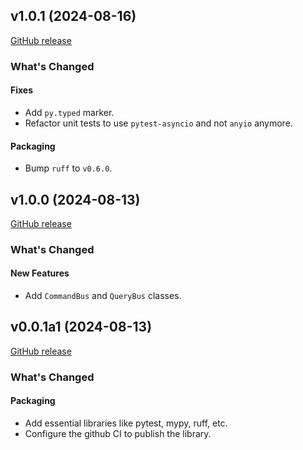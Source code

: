 ## v1.0.1 (2024-08-16)

[GitHub release](https://github.com/rafaph/pycqs/releases/tag/v1.0.1)

### What's Changed

#### Fixes

* Add `py.typed` marker.
* Refactor unit tests to use `pytest-asyncio` and not `anyio` anymore.

#### Packaging

* Bump `ruff` to `v0.6.0`.

## v1.0.0 (2024-08-13)

[GitHub release](https://github.com/rafaph/pycqs/releases/tag/v1.0.0)

### What's Changed

#### New Features

* Add `CommandBus` and `QueryBus` classes.

## v0.0.1a1 (2024-08-13)

[GitHub release](https://github.com/rafaph/pycqs/releases/tag/v0.0.1a1)

### What's Changed

#### Packaging

* Add essential libraries like pytest, mypy, ruff, etc.
* Configure the github CI to publish the library.
